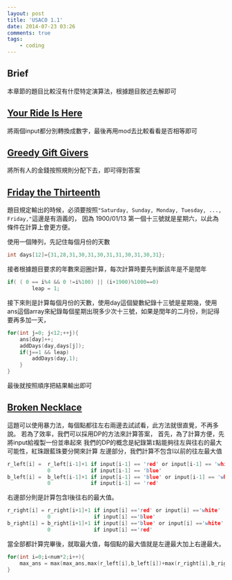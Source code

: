 ```yaml
---
layout: post
title: 'USACO 1.1'
date: 2014-07-23 03:26
comments: true
tags:
	- coding
---
```

Brief
-----
本章節的題目比較沒有什麼特定演算法，根據題目敘述去解即可

<!--more-->


[Your Ride Is Here](http://cerberus.delos.com:790/usacoprob2?a=23kbfvJXJab&S=ride)
-----------------
將兩個input都分別轉換成數字，最後再用mod去比較看看是否相等即可

[Greedy Gift Givers](http://cerberus.delos.com:790/usacoprob2?a=23kbfvJXJab&S=gift1)
------------------
將所有人的金錢按照規則分配下去，即可得到答案

[Friday the Thirteenth](http://cerberus.delos.com:790/usacoprob2?a=23kbfvJXJab&S=friday)
---------------------
題目規定輸出的時候，必須要按照`"Saturday, Sunday, Monday, Tuesday, ..., Friday,"`這邊是有涵義的，
因為 1900/01/13 第一個十三號就是星期六，以此為條件在計算上會更方便。

使用一個陣列，先記住每個月份的天數
``` c
int days[12]={31,28,31,30,31,30,31,31,30,31,30,31};
```
接者根據題目要求的年數來迴圈計算，每次計算時要先判斷該年是不是閏年
``` c
if( ( 0 == i%4 && 0 !=i%100) || (i+1900)%1000==0) 
		leap = 1;
``` 
接下來則是計算每個月份的天數，使用day這個變數紀錄十三號是星期幾，使用ans這個array來紀錄每個星期出現多少次十三號，如果是閏年的二月份，則記得要再多加一天，
``` c
for(int j=0; j<12;++j){
	ans[day]++;
	addDays(day,days[j]);
	if(j==1 && leap)
		addDays(day,1);
	}
}
```

最後就按照順序把結果輸出即可



[Broken Necklace](http://cerberus.delos.com:790/usacoprob2?a=23kbfvJXJab&S=beads)
---------------
這題可以使用暴力法，每個點都往左右兩邊去試試看，此方法就很直覺，不再多說。
若為了效率，我們可以採用DP的方法來計算答案，
首先，為了計算方便，先將input給複製一份並串起來
我們的DP的概念是紀錄第`I`點能夠往左與往右的最大可能性，紅珠跟藍珠要分開來計算
左邊部分，我們計算不包含I以前的往左最大值
``` c
r_left[i] =  r_left[i-1]+1 if input[i-1] == 'red' or input[i-1] == 'white'
             0             if input[i-1] == 'blue'
b_left[i] =  b_left[i-1]+1 if input[i-1] == 'blue' or input[i-1] == 'white'
             0             if input[i-1] == 'red'                      
```
右邊部分則是計算包含I後往右的最大值。
``` c
r_right[i] = r_right[i+1]+1 if input[i] =='red' or input[i] =='white'
             0              if input[i] =='blue'
b_right[i] = b_right[i+1]+1 if input[i] =='blue' or input[i] =='white'
             0              if input[i] =='red'             
```
當全部都計算完畢後，就取最大值，每個點的最大值就是左邊最大加上右邊最大。
``` c
for(int i=0;i<num*2;i++){
    max_ans = max(max_ans,max(r_left[i],b_left[i])+max(r_right[i],b_right[i]));
}

```
